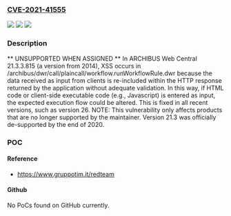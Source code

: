 ### [CVE-2021-41555](https://cve.mitre.org/cgi-bin/cvename.cgi?name=CVE-2021-41555)
![](https://img.shields.io/static/v1?label=Product&message=n%2Fa&color=blue)
![](https://img.shields.io/static/v1?label=Version&message=n%2Fa&color=blue)
![](https://img.shields.io/static/v1?label=Vulnerability&message=n%2Fa&color=brighgreen)

### Description

** UNSUPPORTED WHEN ASSIGNED ** In ARCHIBUS Web Central 21.3.3.815 (a version from 2014), XSS occurs in /archibus/dwr/call/plaincall/workflow.runWorkflowRule.dwr because the data received as input from clients is re-included within the HTTP response returned by the application without adequate validation. In this way, if HTML code or client-side executable code (e.g., Javascript) is entered as input, the expected execution flow could be altered. This is fixed in all recent versions, such as version 26. NOTE: This vulnerability only affects products that are no longer supported by the maintainer. Version 21.3 was officially de-supported by the end of 2020.

### POC

#### Reference
- https://www.gruppotim.it/redteam

#### Github
No PoCs found on GitHub currently.

